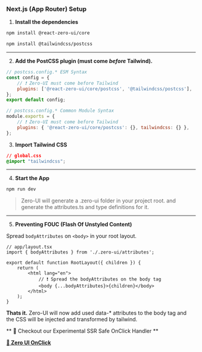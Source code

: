 ### Next.js (App Router) Setup

1. **Install the dependencies**

```bash
npm install @react-zero-ui/core
```

```bash
npm install @tailwindcss/postcss
```

---

2. **Add the PostCSS plugin (must come _before_ Tailwind).**

```js
// postcss.config.* ESM Syntax
const config = {
	// ❗️ Zero-UI must come before Tailwind
	plugins: ['@react-zero-ui/core/postcss', '@tailwindcss/postcss'],
};
export default config;
```

```js
// postcss.config.* Common Module Syntax
module.exports = {
	// ❗️ Zero-UI must come before Tailwind
	plugins: { '@react-zero-ui/core/postcss': {}, tailwindcss: {} },
};
```

3. **Import Tailwind CSS**

```css
// global.css
@import "tailwindcss";
```

---

4. **Start the App**

```bash
npm run dev
```

> Zero-UI will generate a .zero-ui folder in your project root. and generate the attributes.ts and type definitions for it.

---

5. **Preventing FOUC (Flash Of Unstyled Content)**

Spread `bodyAttributes` on `<body>` in your root layout.

```tsx
// app/layout.tsx
import { bodyAttributes } from './.zero-ui/attributes';

export default function RootLayout({ children }) {
	return (
		<html lang="en">
			// ❗️ Spread the bodyAttributes on the body tag
			<body {...bodyAttributes}>{children}</body>
		</html>
	);
}
```

**Thats it.**
Zero-UI will now add used data-\* attributes to the body tag and the CSS will be injected and transformed by tailwind.

** 🧪 Checkout our Experimental SSR Safe OnClick Handler **

[**🚀 Zero UI OnClick**](/docs/experimental.md)
